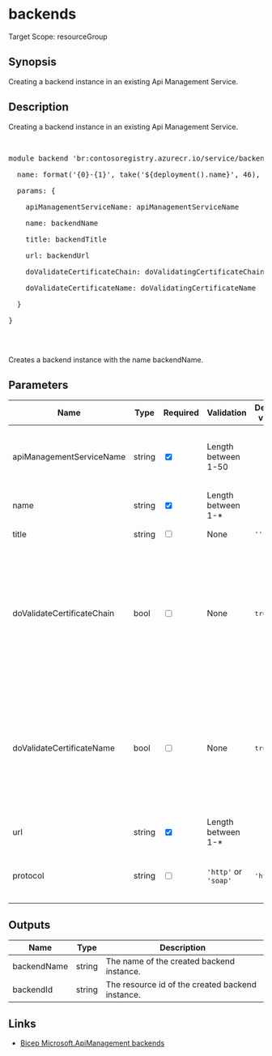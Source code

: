 ﻿# backends

Target Scope: resourceGroup

## Synopsis
Creating a backend instance in an existing Api Management Service.

## Description
Creating a backend instance in an existing Api Management Service.<br>
<pre><br>
module backend 'br:contosoregistry.azurecr.io/service/backends.bicep' = {<br>
  name: format('{0}-{1}', take('${deployment().name}', 46), 'backends')<br>
  params: {<br>
    apiManagementServiceName: apiManagementServiceName<br>
    name: backendName<br>
    title: backendTitle<br>
    url: backendUrl<br>
    doValidateCertificateChain: doValidatingCertificateChain<br>
    doValidateCertificateName: doValidatingCertificateName<br>
  }<br>
}<br>
</pre><br>
<p>Creates a backend instance with the name backendName.</p>

## Parameters
| Name | Type | Required | Validation | Default value | Description |
| -- |  -- | -- | -- | -- | -- |
| apiManagementServiceName | string | <input type="checkbox" checked> | Length between 1-50 | <pre></pre> | The name of the existing API Management service instance. |
| name | string | <input type="checkbox" checked> | Length between 1-* | <pre></pre> | The name of the backend. |
| title | string | <input type="checkbox"> | None | <pre>''</pre> | Backend Title |
| doValidateCertificateChain | bool | <input type="checkbox"> | None | <pre>true</pre> | Flag indicating whether SSL certificate chain validation should be done when using self-signed certificates for this backend host. Default is true. |
| doValidateCertificateName | bool | <input type="checkbox"> | None | <pre>true</pre> | Flag indicating whether SSL certificate name validation should be done when using self-signed certificates for this backend host. Default is true. |
| url | string | <input type="checkbox" checked> | Length between 1-* | <pre></pre> | Runtime Url of the Backend. |
| protocol | string | <input type="checkbox"> | `'http'` or `'soap'` | <pre>'http'</pre> | Backend communication protocol. You need to define one type. |

## Outputs
| Name | Type | Description |
| -- |  -- | -- |
| backendName | string | The name of the created backend instance. |
| backendId | string | The resource id of the created backend instance. |

## Links
- [Bicep Microsoft.ApiManagement backends](https://learn.microsoft.com/en-us/azure/templates/microsoft.apimanagement/service/backends?pivots=deployment-language-bicep)
